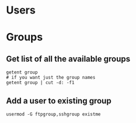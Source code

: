 # Users

# Groups

## Get list of all the available groups
~~~shell
getent group
# if you want just the group names
getent group | cut -d: -f1
~~~

## Add a user to existing group
~~~shell
usermod -G ftpgroup,sshgroup existme
~~~

